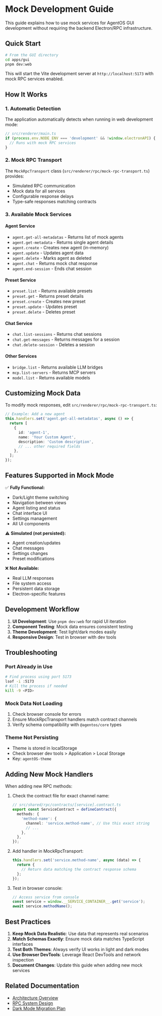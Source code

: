 # Mock Development Guide

This guide explains how to use mock services for AgentOS GUI development without requiring the backend Electron/RPC infrastructure.

## Quick Start

```bash
# From the GUI directory
cd apps/gui
pnpm dev:web
```

This will start the Vite development server at `http://localhost:5173` with mock RPC services enabled.

## How It Works

### 1. Automatic Detection

The application automatically detects when running in web development mode:

```typescript
// src/renderer/main.ts
if (process.env.NODE_ENV === 'development' && !window.electronAPI) {
  // Runs with mock RPC services
}
```

### 2. Mock RPC Transport

The `MockRpcTransport` class (`src/renderer/rpc/mock-rpc-transport.ts`) provides:

- Simulated RPC communication
- Mock data for all services
- Configurable response delays
- Type-safe responses matching contracts

### 3. Available Mock Services

#### Agent Service

- `agent.get-all-metadatas` - Returns list of mock agents
- `agent.get-metadata` - Returns single agent details
- `agent.create` - Creates new agent (in-memory)
- `agent.update` - Updates agent data
- `agent.delete` - Marks agent as deleted
- `agent.chat` - Returns mock chat response
- `agent.end-session` - Ends chat session

#### Preset Service

- `preset.list` - Returns available presets
- `preset.get` - Returns preset details
- `preset.create` - Creates new preset
- `preset.update` - Updates preset
- `preset.delete` - Deletes preset

#### Chat Service

- `chat.list-sessions` - Returns chat sessions
- `chat.get-messages` - Returns messages for a session
- `chat.delete-session` - Deletes a session

#### Other Services

- `bridge.list` - Returns available LLM bridges
- `mcp.list-servers` - Returns MCP servers
- `model.list` - Returns available models

## Customizing Mock Data

To modify mock responses, edit `src/renderer/rpc/mock-rpc-transport.ts`:

```typescript
// Example: Add a new agent
this.handlers.set('agent.get-all-metadatas', async () => {
  return [
    {
      id: 'agent-1',
      name: 'Your Custom Agent',
      description: 'Custom description',
      // ... other required fields
    },
  ];
});
```

## Features Supported in Mock Mode

✅ **Fully Functional:**

- Dark/Light theme switching
- Navigation between views
- Agent listing and status
- Chat interface UI
- Settings management
- All UI components

⚠️ **Simulated (not persisted):**

- Agent creation/updates
- Chat messages
- Settings changes
- Preset modifications

❌ **Not Available:**

- Real LLM responses
- File system access
- Persistent data storage
- Electron-specific features

## Development Workflow

1. **UI Development**: Use `pnpm dev:web` for rapid UI iteration
2. **Component Testing**: Mock data ensures consistent testing
3. **Theme Development**: Test light/dark modes easily
4. **Responsive Design**: Test in browser with dev tools

## Troubleshooting

### Port Already in Use

```bash
# Find process using port 5173
lsof -i :5173
# Kill the process if needed
kill -9 <PID>
```

### Mock Data Not Loading

1. Check browser console for errors
2. Ensure MockRpcTransport handlers match contract channels
3. Verify schema compatibility with `@agentos/core` types

### Theme Not Persisting

- Theme is stored in localStorage
- Check browser dev tools > Application > Local Storage
- Key: `agentOS-theme`

## Adding New Mock Handlers

When adding new RPC methods:

1. Check the contract file for exact channel name:

   ```typescript
   // src/shared/rpc/contracts/[service].contract.ts
   export const ServiceContract = defineContract({
     methods: {
       'method-name': {
         channel: 'service.method-name', // Use this exact string
         // ...
       },
     },
   });
   ```

2. Add handler in MockRpcTransport:

   ```typescript
   this.handlers.set('service.method-name', async (data) => {
     return {
       // Return data matching the contract response schema
     };
   });
   ```

3. Test in browser console:
   ```javascript
   // Access service from console
   const service = window.__SERVICE_CONTAINER__.get('service');
   await service.methodName();
   ```

## Best Practices

1. **Keep Mock Data Realistic**: Use data that represents real scenarios
2. **Match Schemas Exactly**: Ensure mock data matches TypeScript interfaces
3. **Test Both Themes**: Always verify UI works in light and dark modes
4. **Use Browser DevTools**: Leverage React DevTools and network inspection
5. **Document Changes**: Update this guide when adding new mock services

## Related Documentation

- [Architecture Overview](./ARCHITECTURE.md)
- [RPC System Design](./RPC_DESIGN.md)
- [Dark Mode Migration Plan](../plan/DARK_MODE_MIGRATION_PLAN.md)
